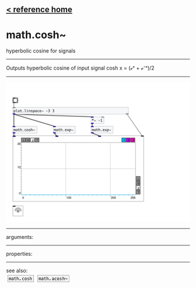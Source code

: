 [< reference home](index.html)
---

# math.cosh~


hyperbolic cosine for signals

---

Outputs hyperbolic cosine of input signal
cosh x = (ℯˣ + ℯ⁻ˣ)/2
<br>


---


![example](examples/math.cosh~-example.jpg)

---
arguments:


---
properties:


---
see also:<br>
[![math.cosh](img/object_math.cosh.png)](math.cosh.html)
[![math.acosh~](img/object_math.acosh~.png)](math.acosh~.html)
